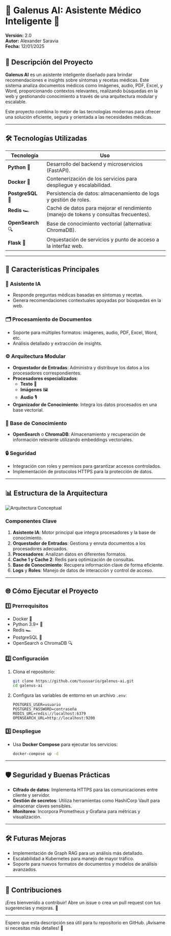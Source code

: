 # 🌟 Galenus AI: Asistente Médico Inteligente 🌟

**Versión:** 2.0  
**Autor:** Alexander Saravia  
**Fecha:** 12/01/2025  

## 📖 Descripción del Proyecto

**Galenus AI** es un asistente inteligente diseñado para brindar recomendaciones e insights sobre síntomas y recetas médicas. Este sistema analiza documentos médicos como imágenes, audio, PDF, Excel, y Word, proporcionando contextos relevantes, realizando búsquedas en la web y gestionando conocimiento a través de una arquitectura modular y escalable.

Este proyecto combina lo mejor de las tecnologías modernas para ofrecer una solución eficiente, segura y orientada a las necesidades médicas.

---

## 🛠️ Tecnologías Utilizadas

| Tecnología        | Uso                                                                                   |
|--------------------|---------------------------------------------------------------------------------------|
| **Python** 🐍     | Desarrollo del backend y microservicios (FastAPI).                                    |
| **Docker** 🐳     | Contenerización de los servicios para despliegue y escalabilidad.                     |
| **PostgreSQL** 🐘 | Persistencia de datos: almacenamiento de logs y gestión de roles.                     |
| **Redis** 🏎️      | Caché de datos para mejorar el rendimiento (manejo de tokens y consultas frecuentes). |
| **OpenSearch** 🔍 | Base de conocimiento vectorial (alternativa: ChromaDB).                              |
| **Flask** 🍰      | Orquestación de servicios y punto de acceso a la interfaz web.                        |

---

## 🚀 Características Principales

### 🎯 Asistente IA
- Responde preguntas médicas basadas en síntomas y recetas.
- Genera recomendaciones contextuales apoyadas por búsquedas en la web.

### 🗂️ Procesamiento de Documentos
- Soporte para múltiples formatos: imágenes, audio, PDF, Excel, Word, etc.
- Análisis detallado y extracción de insights.

### ⚙️ Arquitectura Modular
- **Orquestador de Entradas**: Administra y distribuye los datos a los procesadores correspondientes.
- **Procesadores especializados**:
  - **Texto** 📝
  - **Imágenes** 🖼️
  - **Audio** 🎙️
- **Organizador de Conocimiento**: Integra los datos procesados en una base vectorial.

### 🧠 Base de Conocimiento
- **OpenSearch** o **ChromaDB**: Almacenamiento y recuperación de información relevante utilizando embeddings vectoriales.

### 🔒 Seguridad
- Integración con roles y permisos para garantizar accesos controlados.
- Implementación de protocolos HTTPS para la protección de datos.

---

## 📊 Estructura de la Arquitectura

![Arquitectura Conceptual](galenus.drawio.png)

### Componentes Clave
1. **Asistente IA**: Motor principal que integra procesadores y la base de conocimiento.
2. **Orquestador de Entradas**: Gestiona y enruta documentos a los procesadores adecuados.
3. **Procesadores**: Analizan datos en diferentes formatos.
4. **Cache 1 y Cache 2**: Redis para optimización de consultas.
5. **Base de Conocimiento**: Recupera información clave de forma eficiente.
6. **Logs** y **Roles**: Manejo de datos de interacción y control de acceso.

---

## 🌐 Cómo Ejecutar el Proyecto

### 1️⃣ Prerrequisitos
- Docker 🐳
- Python 3.9+ 🐍
- Redis 🏎️
- PostgreSQL 🐘
- OpenSearch o ChromaDB 🔍

### 2️⃣ Configuración
1. Clona el repositorio:
   ```bash
   git clone https://github.com/tuusuario/galenus-ai.git
   cd galenus-ai
   ```
2. Configura las variables de entorno en un archivo `.env`:
   ```
   POSTGRES_USER=usuario
   POSTGRES_PASSWORD=contraseña
   REDIS_URL=redis://localhost:6379
   OPENSEARCH_URL=http://localhost:9200
   ```

### 3️⃣ Despliegue
- Usa **Docker Compose** para ejecutar los servicios:
  ```bash
  docker-compose up -d
  ```

---

## 🛡️ Seguridad y Buenas Prácticas

- **Cifrado de datos**: Implementa HTTPS para las comunicaciones entre cliente y servidor.
- **Gestión de secretos**: Utiliza herramientas como HashiCorp Vault para almacenar claves sensibles.
- **Monitoreo**: Incorpora Prometheus y Grafana para métricas y visualización.

---

## 🛠️ Futuras Mejoras

- Implementación de Graph RAG para un análisis más detallado.
- Escalabilidad a Kubernetes para manejo de mayor tráfico.
- Soporte para nuevos formatos de documentos y modelos de análisis avanzados.

---

## 🤝 Contribuciones

¡Eres bienvenido a contribuir! Abre un issue o crea un pull request con tus sugerencias y mejoras. 🚀

---

Espero que esta descripción sea útil para tu repositorio en GitHub. ¡Avísame si necesitas más detalles! 🎉
